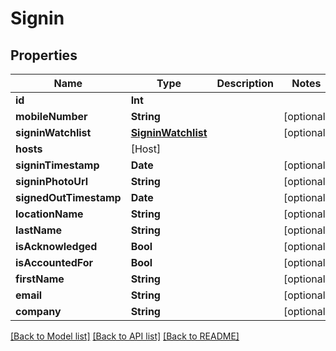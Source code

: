 # Signin

## Properties
Name | Type | Description | Notes
------------ | ------------- | ------------- | -------------
**id** | **Int** |  | 
**mobileNumber** | **String** |  | [optional] 
**signinWatchlist** | [**SigninWatchlist**](SigninWatchlist.md) |  | [optional] 
**hosts** | [Host] |  | 
**signinTimestamp** | **Date** |  | [optional] 
**signinPhotoUrl** | **String** |  | [optional] 
**signedOutTimestamp** | **Date** |  | [optional] 
**locationName** | **String** |  | [optional] 
**lastName** | **String** |  | [optional] 
**isAcknowledged** | **Bool** |  | [optional] 
**isAccountedFor** | **Bool** |  | [optional] 
**firstName** | **String** |  | [optional] 
**email** | **String** |  | [optional] 
**company** | **String** |  | [optional] 

[[Back to Model list]](../README.md#documentation-for-models) [[Back to API list]](../README.md#documentation-for-api-endpoints) [[Back to README]](../README.md)


